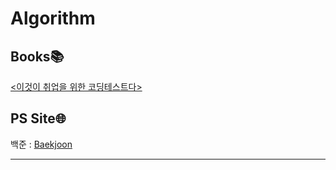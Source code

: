 # Algorithm
## Books📚
[<이것이 취업을 위한 코딩테스트다>]("https://github.com/ndb796/python-for-coding-test")

## PS Site🌐
백준 : [Baekjoon](https://www.acmicpc.net/)

---